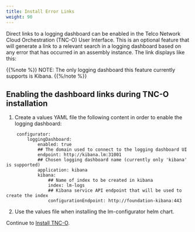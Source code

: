 ```yaml
---
title: Install Error Links
weight: 90
---
```


Direct links to a logging dashboard can be enabled in the Telco Network Cloud Orchestration (TNC-O) User Interface. This is an optional feature that will generate a link to a relevant search in a logging dashboard based on any error that has occurred in an assembly instance. The link displays like this:

{{%note %}}
NOTE: The only logging dashboard this feature currently supports is Kibana.
{{%/note %}}

## Enabling the dashboard links during TNC-O installation

1. Create a values YAML file the following content in order to enable the logging dashboard:  
```
    configurator:
        loggingDashboard:
            enabled: true
            ## The domain used to connect to the logging dashboard UI
            endpoint: http://kibana.lm:31001
            ## Chosen logging dashboard name (currently only 'kibana' is supported)
            application: kibana
            kibana:
                ## Name of index to be created in kibana
                index: lm-logs
                ## Kibana service API endpoint that will be used to create the index
                configurationEndpoint: http://foundation-kibana:443
```

2. Use the values file when installing the lm-configurator helm chart.

Continue to [Install TNC-O](/installation/lm/production/install-lm).